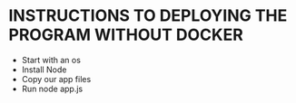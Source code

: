 # INSTRUCTIONS TO DEPLOYING THE PROGRAM WITHOUT DOCKER

- Start with an os
- Install Node
- Copy our app files
- Run node app.js